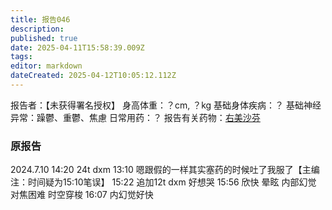 ```yaml
---
title: 报告046
description: 
published: true
date: 2025-04-11T15:58:39.009Z
tags: 
editor: markdown
dateCreated: 2025-04-12T10:05:12.112Z
---
```


报告者：【未获得署名授权】
身高体重：？cm, ？kg
基础身体疾病：？
基础神经异常：躁鬱、重鬱、焦慮
日常用药：？
报告有关药物：[右美沙芬](/DXM/)

### 原报告
2024.7.10
14:20 24t dxm
13:10 嗯跟假的一样其实塞药的时候吐了我服了【主编注：时间疑为15:10笔误】
15:22 追加12t dxm 好想哭
15:56 欣快 晕眩 内部幻觉 对焦困难 时空穿梭
16:07 内幻觉好快
